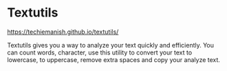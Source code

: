 # Textutils
https://techiemanish.github.io/textutils/

Textutils gives you a way to analyze your text quickly and efficiently. You can count words, character, use this utility to convert your text to lowercase, to uppercase, remove extra spaces and copy your analyze text.
